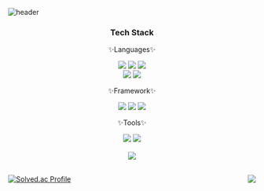 ![header](https://capsule-render.vercel.app/api?type=waving&color=auto&height=300&section=header&text=bokyeong's%20github&fontSize=90)

<div align="center">
	<h3>Tech Stack</h3>
	<p>✨Languages✨</p>
	<img src="https://img.shields.io/badge/python-3776AB?style=for-the-badge&logo=python&logoColor=white" />
	<img src="https://img.shields.io/badge/C-A8B9CC?style=for-the-badge&logo=C&logoColor=white" />
	<img src="https://img.shields.io/badge/javascript-F7DF1E?style=for-the-badge&logo=javascript&logoColor=white" />
	<br>
	<img src="https://img.shields.io/badge/Java-007396?style=for-the-badge&logo=Java&logoColor=white" />
  	<img src="https://img.shields.io/badge/C++-00599C?style=for-the-badge&logo=C%2B%2B&logoColor=white" />
	<p>✨Framework✨</p>
	<img src="https://img.shields.io/badge/django-092E20?style=for-the-badge&logo=django&logoColor=white" />
	<img src="https://img.shields.io/badge/reactnative-61DAFB?style=for-the-badge&logo=react&logoColor=white" />
	<img src="https://img.shields.io/badge/express-000000?style=for-the-badge&logo=express&logoColor=white" />
<!-- 	<p>✨Library✨</p>
	<img src="https://img.shields.io/badge/opencv-5C3EE8?style=for-the-badge&logo=opencv&logoColor=white" />
	<img src="https://img.shields.io/badge/pandas-150458?style=for-the-badge&logo=pandas&logoColor=white" />
	<img src="https://img.shields.io/badge/eclipsemosquitto-3C5280?style=for-the-badge&logo=eclipsemosquitto&logoColor=white" /> -->
	<p>✨Tools✨</p>
	<img src="https://img.shields.io/badge/visualstudiocode-007ACC?style=for-the-badge&logo=visualstudiocode&logoColor=white" />
	<img src="https://img.shields.io/badge/pycharm-000000?style=for-the-badge&logo=pycharm&logoColor=white" />
	<br><br>
	<img src="https://github-readme-stats.vercel.app/api/top-langs/?username=ym1021&layout=compact">
	<br><br>
</div>

[![Solved.ac Profile](http://mazassumnida.wtf/api/v2/generate_badge?boj=kongeee)](https://solved.ac/kongeee)
<img align="right" src="https://github-readme-stats.vercel.app/api?username=ym1021&show_icons=true">

<!-- ![footer](https://capsule-render.vercel.app/api?type=waving&color=auto&height=300&section=footer) -->

<!--
**ym1021/ym1021** is a ✨ _special_ ✨ repository because its `README.md` (this file) appears on your GitHub profile.

Here are some ideas to get you started:

- 🔭 I’m currently working on ...
- 🌱 I’m currently learning ...
- 👯 I’m looking to collaborate on ...
- 🤔 I’m looking for help with ...
- 💬 Ask me about ...
- 📫 How to reach me: ...
- 😄 Pronouns: ...
- ⚡ Fun fact: ...
-->
